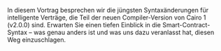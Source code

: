 In diesem Vortrag besprechen wir die jüngsten Syntaxänderungen für intelligente Verträge, die Teil der neuen Compiler-Version von Cairo 1 (v2.0.0) sind. Erwarten Sie einen tiefen Einblick in die Smart-Contract-Syntax – was genau anders ist und was uns dazu veranlasst hat, diesen Weg einzuschlagen.